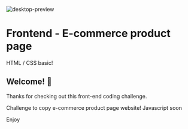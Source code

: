 ![desktop-preview](https://user-images.githubusercontent.com/105040585/174590367-a03b834f-4762-496f-9605-29c20153b294.jpg)

# Frontend - E-commerce product page

HTML / CSS basic!

## Welcome! 👋

Thanks for checking out this front-end coding challenge.

Challenge to copy e-commerce product page website!
Javascript soon

Enjoy
